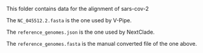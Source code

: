This folder contains data for the alignment of sars-cov-2

The `NC_045512.2.fasta` is the one used by V-Pipe.

The `reference_genomes.json` is the one used by NextClade.

The `reference_genomes.fasta` is the manual converted file of the one above.
